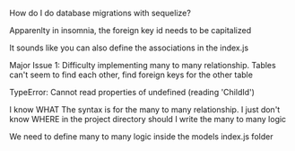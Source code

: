How do I do database migrations with sequelize? 

Apparenlty in insomnia, the foreign key id needs to be capitalized

It sounds like you can also define the associations in the index.js

Major Issue 1: 
Difficulty implementing many to many relationship. Tables can't seem to find each other, find foreign keys for the other table

TypeError: Cannot read properties of undefined (reading 'ChildId')

I know WHAT The syntax is for the many to many relationship. I just don't know WHERE in the project directory should I write the many to many logic

We need to define many to many logic inside the models index.js folder